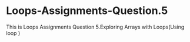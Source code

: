 # Loops-Assignments-Question.5
This is  Loops Assignments Question 5.Exploring Arrays with Loops(Using loop )
